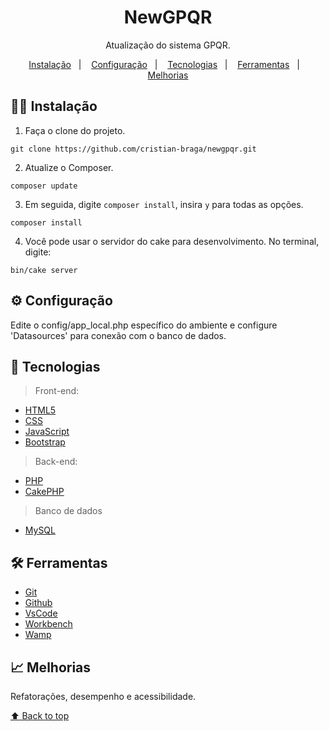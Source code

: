 <h1 align="center"> NewGPQR </h1>


<p align="center">
Atualização do sistema GPQR.
</p>


<p align="center">
  <a href="#-instalação">Instalação</a>&nbsp;&nbsp;&nbsp;|&nbsp;&nbsp;&nbsp;
  <a href="#-configuração">Configuração</a>&nbsp;&nbsp;&nbsp;|&nbsp;&nbsp;&nbsp;
  <a href="#-tecnologias">Tecnologias</a>&nbsp;&nbsp;&nbsp;|&nbsp;&nbsp;&nbsp;
  <a href="#-ferramentas">Ferramentas</a>&nbsp;&nbsp;&nbsp;|&nbsp;&nbsp;&nbsp;
  <a href="#-melhorias">Melhorias</a>
</p>


## 👨‍💻 Instalação

1. Faça o clone do projeto.

```
git clone https://github.com/cristian-braga/newgpqr.git
```

2. Atualize o Composer.

```
composer update
```

3. Em seguida, digite `composer install`, insira `y` para todas as opções.
```
composer install
```

4. Você pode usar o servidor do cake para desenvolvimento. No terminal, digite:
```
bin/cake server
```


## ⚙️ Configuração

Edite o config/app_local.php específico do ambiente e configure 'Datasources' para conexão com o banco de dados. 


## 🚀 Tecnologias

> Front-end: 

- [HTML5](https://developer.mozilla.org/pt-BR/docs/Web/HTML/Element)
- [CSS](https://developer.mozilla.org/pt-BR/docs/Web/CSS)
- [JavaScript](https://developer.mozilla.org/pt-BR/docs/Web/JavaScript)
- [Bootstrap](https://getbootstrap.com/docs/5.3/getting-started/introduction/)

> Back-end: 

- [PHP](https://www.php.net/)
- [CakePHP](https://cakephp.org/)

> Banco de dados

- [MySQL](https://www.mysql.com/)


## 🛠 Ferramentas

- [Git](https://git-scm.com/docs/git/pt_BR)
- [Github](https://docs.github.com/pt)
- [VsCode](https://code.visualstudio.com/docs)
- [Workbench](https://dev.mysql.com/doc/workbench/en/)
- [Wamp](https://www.wampserver.com/en/)


## 📈 Melhorias

Refatorações, desempenho e acessibilidade.


<a href='#top'>

:arrow_up: Back to top

</a>
